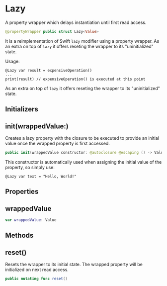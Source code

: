 # Lazy

A property wrapper which delays instantiation until first read access.

``` swift
@propertyWrapper public struct Lazy<Value>
```

It is a reimplementation of Swift `lazy` modifier using a property wrapper.
As an extra on top of `lazy` it offers reseting the wrapper to its "uninitialized" state.

Usage:

``` 
@Lazy var result = expensiveOperation()
...
print(result) // expensiveOperation() is executed at this point
```

As an extra on top of `lazy` it offers reseting the wrapper to its "uninitialized" state.

## Initializers

## init(wrappedValue:)

Creates a lazy property with the closure to be executed to provide an initial value once the wrapped property is first accessed.

``` swift
public init(wrappedValue constructor: @autoclosure @escaping () -> Value)
```

This constructor is automatically used when assigning the initial value of the property, so simply use:

``` 
@Lazy var text = "Hello, World!"
```

## Properties

## wrappedValue

``` swift
var wrappedValue: Value
```

## Methods

## reset()

Resets the wrapper to its initial state. The wrapped property will be initialized on next read access.

``` swift
public mutating func reset()
```
